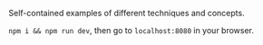 Self-contained examples of different techniques and concepts.

`npm i && npm run dev`, then go to `localhost:8080` in your browser.
